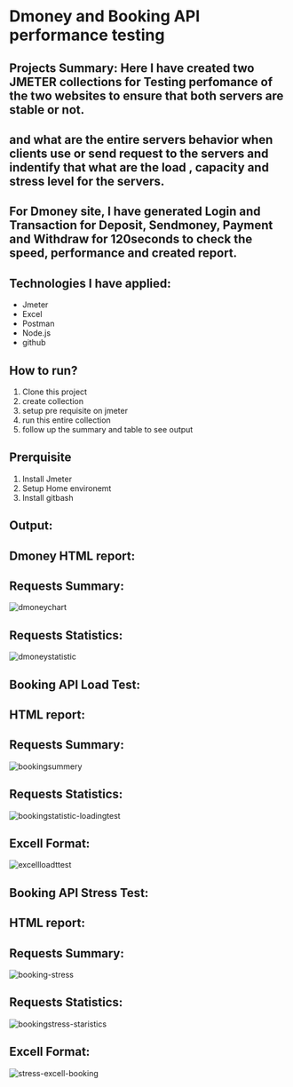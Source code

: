 # Dmoney and Booking API performance testing
## Projects Summary: Here I have created two JMETER collections for Testing perfomance of the two websites  to ensure that both servers are stable or not.
## and what are the entire servers behavior when clients use or send request to the servers and indentify that what are the load , capacity and stress level for the servers. 
## For Dmoney site, I have generated Login and Transaction for Deposit, Sendmoney, Payment and Withdraw for 120seconds to check the speed, performance and created report.

## Technologies I have applied:
- Jmeter
- Excel
- Postman
- Node.js
- github
  
## How to run?
1. Clone this project
2. create collection
3. setup pre requisite on jmeter
4. run this entire collection
5. follow up the summary and table to see output

## Prerquisite
1. Install Jmeter
2. Setup Home environemt
3. Install gitbash

## Output:
## Dmoney HTML report:
## Requests Summary: 
![dmoneychart](https://github.com/user-attachments/assets/c6cce8c4-36ac-4a49-98bb-a26d294a8ba2)

## Requests Statistics:  
![dmoneystatistic](https://github.com/user-attachments/assets/ce82a199-05fb-4103-99b1-54dc39107ed9)


## Booking API Load Test:
## HTML report:
## Requests Summary: 
![bookingsummery](https://github.com/user-attachments/assets/f3c32517-8120-48e8-beed-a3c240508a9a)

## Requests Statistics: 
![bookingstatistic-loadingtest](https://github.com/user-attachments/assets/bd7b389a-ee69-48a2-91fc-a79877955f32)


## Excell Format:
![excellloadttest](https://github.com/user-attachments/assets/e70c3cbe-dde4-4c56-91ac-71632344270d)

## Booking API Stress Test:
## HTML report:
## Requests Summary: 
![booking-stress](https://github.com/user-attachments/assets/ea6a767a-0fd6-495b-836c-5fdcac2038ac)

## Requests Statistics:
![bookingstress-staristics](https://github.com/user-attachments/assets/07ccab6c-7892-4c4b-a9ed-29a78bb942cb)

## Excell Format:
![stress-excell-booking](https://github.com/user-attachments/assets/adb8c5ac-c5b9-4fa2-8bf3-215dcd3adb2c)













